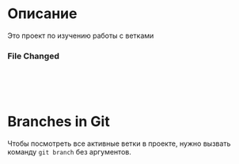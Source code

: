 # Описание <br>
Это проект по изучению работы с ветками 
<br>
### File Changed
<br> <br> <br>

# Branches in Git
Чтобы посмотреть все активные ветки в проекте, нужно вызвать команду `git branch` без аргументов.  